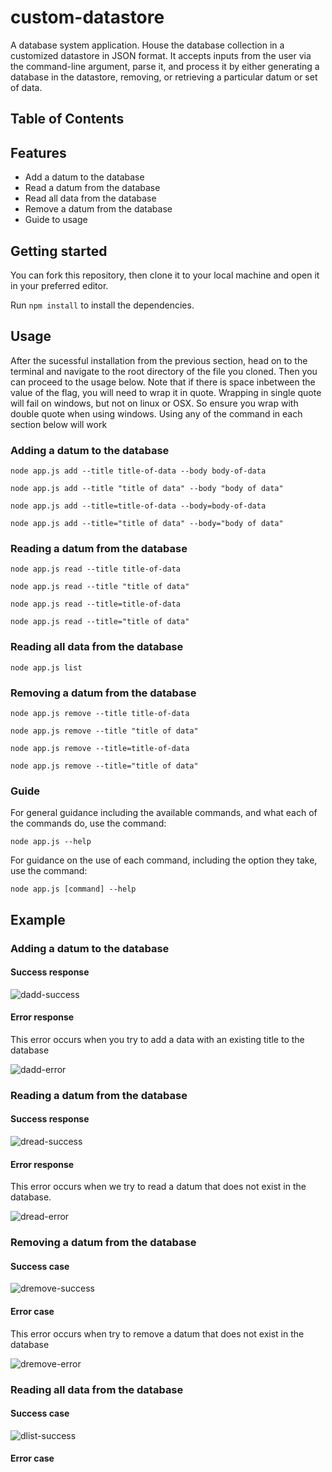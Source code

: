 # custom-datastore
A database system application. House the database collection in a customized datastore in JSON format. It accepts inputs from the user via the command-line argument, parse it, and process it by either generating a database in the datastore, removing, or retrieving a particular datum or set of data.
## Table of Contents
## Features
* Add a datum to the database
* Read a datum from the database
* Read all data from the database
* Remove a datum from the database
* Guide to usage
## Getting started
You can fork this repository, then clone it to your local machine and open it in your preferred editor.

Run `npm install` to install the dependencies.
## Usage
After the sucessful installation from the previous section, head on to the terminal and navigate to the root directory of the file you cloned. Then you can proceed to the usage below. Note that if there is space inbetween the value of the flag, you will need to wrap it in quote. Wrapping in single quote will fail on windows, but not on linux or OSX. So ensure you wrap with double quote when using windows. Using any of the command in each section below will work
###  Adding a datum to the database
`node app.js add --title title-of-data --body body-of-data`

`node app.js add --title "title of data" --body "body of data"`

`node app.js add --title=title-of-data --body=body-of-data`

`node app.js add --title="title of data" --body="body of data"`
### Reading a datum from the database
`node app.js read --title title-of-data`

`node app.js read --title "title of data"`

`node app.js read --title=title-of-data`

`node app.js read --title="title of data"`
### Reading all data from the database
`node app.js list`
### Removing a datum from the database
`node app.js remove --title title-of-data`

`node app.js remove --title "title of data"`

`node app.js remove --title=title-of-data`

`node app.js remove --title="title of data"`
### Guide
For general guidance including the available commands, and what each of the commands do, use the command:

`node app.js --help`

For guidance on the use of each command, including the option they take, use the command:

`node app.js [command] --help`
## Example
###  Adding a datum to the database
#### Success response
![dadd-success](https://user-images.githubusercontent.com/46408547/198370608-e4dffbbd-8e5d-4e6b-b9e1-b6e883a10a58.JPG)
#### Error response
This error occurs when you try to add a data with an existing title to the database

![dadd-error](https://user-images.githubusercontent.com/46408547/198370855-60551806-04d0-4913-862e-fdeac484820c.JPG)
### Reading a datum from the database
#### Success response
![dread-success](https://user-images.githubusercontent.com/46408547/198497577-5013e970-7629-4e30-b2ff-1134a7051b6d.JPG)
#### Error response
This error occurs when we try to read a datum that does not exist in the database.

![dread-error](https://user-images.githubusercontent.com/46408547/198500679-4257b10d-4c81-421b-bdee-e0fd5a397f07.JPG)
### Removing a datum from the database
#### Success case
![dremove-success](https://user-images.githubusercontent.com/46408547/198501059-53bc96c7-8c45-4e87-b02d-6a81238b7448.JPG)
#### Error case
This error occurs when try to remove a datum that does not exist in the database

![dremove-error](https://user-images.githubusercontent.com/46408547/198501354-3eb05ca3-231a-42bb-8c0d-a348a28e20bc.JPG)
### Reading all data from the database
#### Success case
![dlist-success](https://user-images.githubusercontent.com/46408547/198501679-cb02edf4-e775-46c1-a8a7-af2600ad95a4.JPG)
#### Error case

